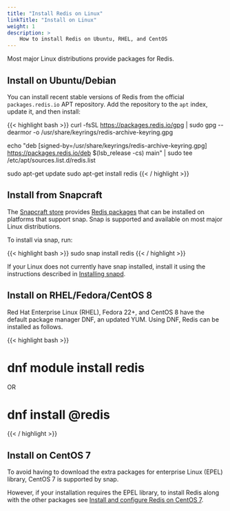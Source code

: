 ```yaml
---
title: "Install Redis on Linux"
linkTitle: "Install on Linux"
weight: 1
description: >
    How to install Redis on Ubuntu, RHEL, and CentOS
---
```


Most major Linux distributions provide packages for Redis.

## Install on Ubuntu/Debian

You can install recent stable versions of Redis from the official `packages.redis.io` APT repository.
Add the repository to the <code>apt</code> index, update it, and then install:

{{< highlight bash  >}}
curl -fsSL https://packages.redis.io/gpg | sudo gpg --dearmor -o /usr/share/keyrings/redis-archive-keyring.gpg

echo "deb [signed-by=/usr/share/keyrings/redis-archive-keyring.gpg] https://packages.redis.io/deb $(lsb_release -cs) main" | sudo tee /etc/apt/sources.list.d/redis.list

sudo apt-get update
sudo apt-get install redis
{{< / highlight  >}}

## Install from Snapcraft

The [Snapcraft store](https://snapcraft.io/store) provides [Redis packages](https://snapcraft.io/redis) that can be installed on platforms that support snap.
Snap is supported and available on most major Linux distributions.

To install via snap, run:

{{< highlight bash  >}}
sudo snap install redis
{{< / highlight  >}}

If your Linux does not currently have snap installed, install it using the instructions described in [Installing snapd](https://snapcraft.io/docs/installing-snapd).

## Install on RHEL/Fedora/CentOS 8

Red Hat Enterprise Linux (RHEL), Fedora 22+, and CentOS 8 have the default package manager DNF, an updated YUM. Using DNF, Redis can be installed as follows.

{{< highlight bash  >}}
 # dnf module install redis
 OR
 # dnf install @redis
 {{< / highlight  >}}

## Install on CentOS 7

To avoid having to download the extra packages for enterprise Linux (EPEL) library, CentOS 7 is supported by snap. 

However, if your installation requires the EPEL library, to install Redis along with the other packages see [Install and configure Redis on CentOS 7](https://www.linode.com/docs/guides/install-and-configure-redis-on-centos-7/).
